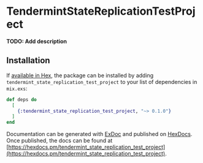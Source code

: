 # TendermintStateReplicationTestProject

**TODO: Add description**

## Installation

If [available in Hex](https://hex.pm/docs/publish), the package can be installed
by adding `tendermint_state_replication_test_project` to your list of dependencies in `mix.exs`:

```elixir
def deps do
  [
    {:tendermint_state_replication_test_project, "~> 0.1.0"}
  ]
end
```

Documentation can be generated with [ExDoc](https://github.com/elixir-lang/ex_doc)
and published on [HexDocs](https://hexdocs.pm). Once published, the docs can
be found at [https://hexdocs.pm/tendermint_state_replication_test_project](https://hexdocs.pm/tendermint_state_replication_test_project).

